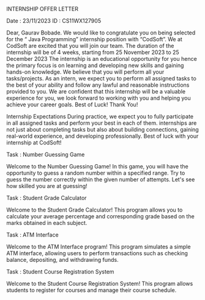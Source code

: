 INTERNSHIP OFFER LETTER

Date : 23/11/2023 
ID   : CS11WX127905

Dear,
Gaurav Bobade.
We would like to congratulate you on being selected for the “ Java Programming”
internship position with “CodSoft”. We at CodSoft are excited that you will join our team.
The duration of the internship will be of 4 weeks, starting from 25 November 2023 to 25
December 2023 The internship is an educational opportunity for you hence the primary
focus is on learning and developing new skills and gaining hands-on knowledge. We believe
that you will perform all your tasks/projects.
As an intern, we expect you to perform all assigned tasks to the best of your ability and
follow any lawful and reasonable instructions provided to you.
We are confident that this internship will be a valuable experience for you, we look forward
to working with you and helping you achieve your career goals.
Best of Luck!
Thank You!

Internship Expectations
During practice, we expect you to fully participate in all assigned tasks and perform your best in each of them.
internships are not just about completing tasks but also about building connections, 
gaining real-world experience, and developing professionally. Best of luck with your internship at CodSoft!


Task : Number Guessing Game

Welcome to the Number Guessing Game! In this game, you will have the opportunity to guess a random number within a specified range. 
Try to guess the number correctly within the given number of attempts. Let's see how skilled you are at guessing!

Task : Student Grade Calculator

Welcome to the Student Grade Calculator! This program allows you to calculate your average percentage and corresponding grade based on the marks obtained in each subject.

Task : ATM Interface

Welcome to the ATM Interface program! This program simulates a simple ATM interface, allowing users to perform transactions such as checking balance, depositing, 
and withdrawing funds.

Task : Student Course Registration System

Welcome to the Student Course Registration System! This program allows students to register for courses and manage their course schedule.
